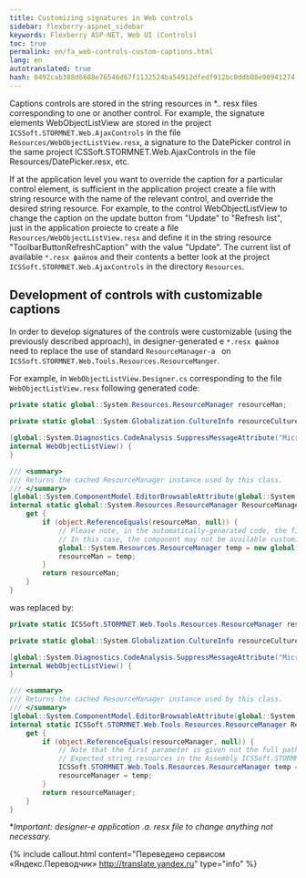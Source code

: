 ```yaml
--- 
title: Customizing signatures in Web controls 
sidebar: flexberry-aspnet_sidebar 
keywords: Flexberry ASP-NET, Web UI (Controls) 
toc: true 
permalink: en/fa_web-controls-custom-captions.html 
lang: en 
autotranslated: true 
hash: 0492cab388d6688e76546d67f1132524ba54912dfedf912bc0ddb08e90941274 
--- 
```


Captions controls are stored in the string resources in *.. resx files corresponding to one or another control. 
For example, the signature elements WebObjectListView are stored in the project `ICSSoft.STORMNET.Web.AjaxControls` in the file `Resources/WebObjectListView.resx`, 
a signature to the DatePicker control in the same project ICSSoft.STORMNET.Web.AjaxControls in the file Resources/DatePicker.resx, etc. 

If at the application level you want to override the caption for a particular control element, is sufficient in the application project create a file with string resource with the name of the relevant control, and override the desired string resource. 
For example, to the control WebObjectListView to change the caption on the update button from "Update" to "Refresh list", just in the application proiecte to create a file `Resources/WebObjectListView.resx` 
and define it in the string resource "ToolbarButtonRefreshCaption" with the value "Update". 
The current list of available `*.resx файлов` and their contents a better look at the project `ICSSoft.STORMNET.Web.AjaxControls` in the directory `Resources`. 

## Development of controls with customizable captions 

In order to develop signatures of the controls were customizable (using the previously described approach), in designer-generated e `*.resx файлов` need to replace the use of standard `ResourceManager-a ` on `ICSSoft.STORMNET.Web.Tools.Resources.ResourceManger`. 

For example, in `WebObjectListView.Designer.cs` corresponding to the file `WebObjectListView.resx` following generated code: 

```csharp
private static global::System.Resources.ResourceManager resourceMan;
        
private static global::System.Globalization.CultureInfo resourceCulture;

[global::System.Diagnostics.CodeAnalysis.SuppressMessageAttribute("Microsoft.Performance", "CA1811:AvoidUncalledPrivateCode")]
internal WebObjectListView() {
}

/// <summary> 
/// Returns the cached ResourceManager instance used by this class. 
/// </summary> 
[global::System.ComponentModel.EditorBrowsableAttribute(global::System.ComponentModel.EditorBrowsableState.Advanced)]
internal static global::System.Resources.ResourceManager ResourceManager {
	get {
		if (object.ReferenceEquals(resourceMan, null)) {
		    // Please note, in the automatically-generated code, the first parameter is given the full path to the *.the. resx file, including the namespace. 
			// In this case, the component may not be available customization of the signatures. 
			global::System.Resources.ResourceManager temp = new global::System.Resources.ResourceManager("ICSSoft.STORMNET.Web.AjaxControls.Resources.WebObjectListView", typeof(WebObjectListView).Assembly);
			resourceMan = temp;
		}
		return resourceMan;
	}
}

``` 

was replaced by: 

```csharp
private static ICSSoft.STORMNET.Web.Tools.Resources.ResourceManager resourceManager;

private static global::System.Globalization.CultureInfo resourceCulture;

[global::System.Diagnostics.CodeAnalysis.SuppressMessageAttribute("Microsoft.Performance", "CA1811:AvoidUncalledPrivateCode")]
internal WebObjectListView() {
}

/// <summary> 
/// Returns the cached ResourceManager instance used by this class. 
/// </summary> 
[global::System.ComponentModel.EditorBrowsableAttribute(global::System.ComponentModel.EditorBrowsableState.Advanced)]
internal static ICSSoft.STORMNET.Web.Tools.Resources.ResourceManager ResourceManager {
	get {
		if (object.ReferenceEquals(resourceManager, null)) {
		    // Note that the first parameter is given not the full path *.the. resx file and a path relative to the Resources directory. 
			// Expected string resources in the Assembly ICSSoft.STORMNET.Web.AjaxControls, and applied nahodatsa application in the Resources directory in the file WebObjectListView.resx. 
			ICSSoft.STORMNET.Web.Tools.Resources.ResourceManager temp = new ICSSoft.STORMNET.Web.Tools.Resources.ResourceManager("WebObjectListView", typeof(WebObjectListView).Assembly);
			resourceManager = temp;
		}
		return resourceManager;
	}
}
``` 

**Important: designer-e application *.a. resx file to change anything not necessary.** 



{% include callout.html content="Переведено сервисом «Яндекс.Переводчик» <http://translate.yandex.ru>" type="info" %}